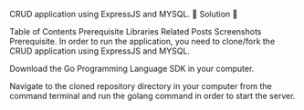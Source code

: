  CRUD application using ExpressJS and MYSQL.
🚧 Solution 🚧
 
Table of Contents
Prerequisite
Libraries
Related Posts
Screenshots
Prerequisite.
In order to run the application, you need to clone/fork the CRUD application using ExpressJS and MYSQL.

Download the Go Programming Language SDK in your computer.

Navigate to the cloned repository directory in your computer from the command terminal and run the golang command in order to start the server.
